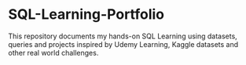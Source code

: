 # SQL-Learning-Portfolio
This repository documents my hands-on SQL Learning using datasets, queries and projects inspired by Udemy Learning, Kaggle datasets and other real world challenges. 
